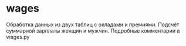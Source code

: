 # wages
Обработка данных из двух таблиц с окладами и премиями.
Подсчёт суммарной зарплаты женщин и мужчин.
Подробные комментарии в wages.py
